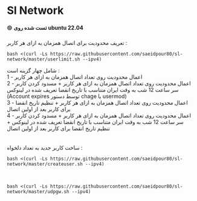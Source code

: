# Sl Network
:green_circle: <b>تست شده روی ubuntu 22.04</b>
<br>
<br>
تعریف محدودیت برای اتصال همزمان به ازای هر کاربر :
```
bash <(curl -Ls https://raw.githubusercontent.com/saeidpour80/sl-network/master/userlimit.sh --ipv4)
```
شامل چهار گزینه است :<br>
1 - اعمال محدودیت روی تعداد اتصال همزمان به ازای هر کاربر<br>
2 - اعمال محدودیت روی تعداد اتصال همزمان به ازای هر کاربر + مسدود کردن کاربر سر ساعت 12 شب به وقت ایران متناسب با تاریخ انقضا تعریف شده در لینوکس (Account expires توسط دستور chage یا usermod)<br>
3 - اعمال محدودیت روی تعداد اتصال همزمان به ازای هر کاربر + تنظیم تاریخ انقضا برای کاربر بعد از اولین اتصال<br>
4 - اعمال محدودیت روی تعداد اتصال همزمان به ازای هر کاربر + مسدود کردن کاربر سر ساعت 12 شب به وقت ایران متناسب با تاریخ انقضا تعریف شده در لینوکس + تنظیم تاریخ انقضا برای کاربر بعد از اولین اتصال<br>
<br>
<br>
ساخت کاربر جدید به تعداد دلخواه :
```
bash <(curl -Ls https://raw.githubusercontent.com/saeidpour80/sl-network/master/createuser.sh --ipv4)
```

<br>

```
bash <(curl -Ls https://raw.githubusercontent.com/saeidpour80/sl-network/master/udpgw.sh --ipv4)
```
